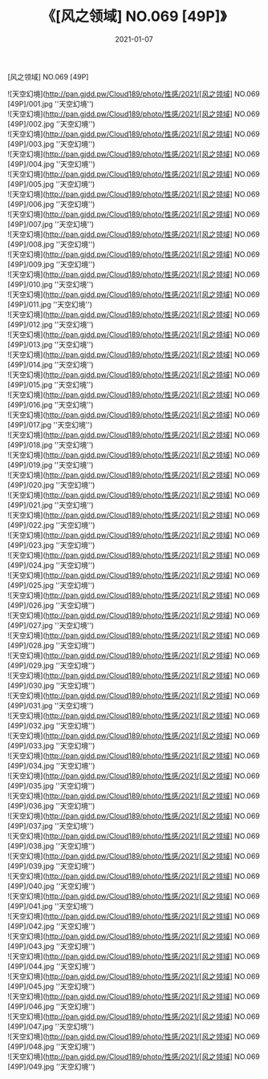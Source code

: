 ﻿---
layout: post
title:  《[风之领域] NO.069 [49P]》
date:   2021-01-07
img: http://pan.gjdd.pw/Cloud189/photo/性感/2021/[风之领域] NO.069 [49P]/000.jpg
categories: [美女, 性感, 泳衣]
---

[风之领域] NO.069 [49P]



![天空幻境](http://pan.gjdd.pw/Cloud189/photo/性感/2021/[风之领域] NO.069 [49P]/001.jpg ''天空幻境'') <br>
![天空幻境](http://pan.gjdd.pw/Cloud189/photo/性感/2021/[风之领域] NO.069 [49P]/002.jpg ''天空幻境'') <br>
![天空幻境](http://pan.gjdd.pw/Cloud189/photo/性感/2021/[风之领域] NO.069 [49P]/003.jpg ''天空幻境'') <br>
![天空幻境](http://pan.gjdd.pw/Cloud189/photo/性感/2021/[风之领域] NO.069 [49P]/004.jpg ''天空幻境'') <br>
![天空幻境](http://pan.gjdd.pw/Cloud189/photo/性感/2021/[风之领域] NO.069 [49P]/005.jpg ''天空幻境'') <br>
![天空幻境](http://pan.gjdd.pw/Cloud189/photo/性感/2021/[风之领域] NO.069 [49P]/006.jpg ''天空幻境'') <br>
![天空幻境](http://pan.gjdd.pw/Cloud189/photo/性感/2021/[风之领域] NO.069 [49P]/007.jpg ''天空幻境'') <br>
![天空幻境](http://pan.gjdd.pw/Cloud189/photo/性感/2021/[风之领域] NO.069 [49P]/008.jpg ''天空幻境'') <br>
![天空幻境](http://pan.gjdd.pw/Cloud189/photo/性感/2021/[风之领域] NO.069 [49P]/009.jpg ''天空幻境'') <br>
![天空幻境](http://pan.gjdd.pw/Cloud189/photo/性感/2021/[风之领域] NO.069 [49P]/010.jpg ''天空幻境'') <br>
![天空幻境](http://pan.gjdd.pw/Cloud189/photo/性感/2021/[风之领域] NO.069 [49P]/011.jpg ''天空幻境'') <br>
![天空幻境](http://pan.gjdd.pw/Cloud189/photo/性感/2021/[风之领域] NO.069 [49P]/012.jpg ''天空幻境'') <br>
![天空幻境](http://pan.gjdd.pw/Cloud189/photo/性感/2021/[风之领域] NO.069 [49P]/013.jpg ''天空幻境'') <br>
![天空幻境](http://pan.gjdd.pw/Cloud189/photo/性感/2021/[风之领域] NO.069 [49P]/014.jpg ''天空幻境'') <br>
![天空幻境](http://pan.gjdd.pw/Cloud189/photo/性感/2021/[风之领域] NO.069 [49P]/015.jpg ''天空幻境'') <br>
![天空幻境](http://pan.gjdd.pw/Cloud189/photo/性感/2021/[风之领域] NO.069 [49P]/016.jpg ''天空幻境'') <br>
![天空幻境](http://pan.gjdd.pw/Cloud189/photo/性感/2021/[风之领域] NO.069 [49P]/017.jpg ''天空幻境'') <br>
![天空幻境](http://pan.gjdd.pw/Cloud189/photo/性感/2021/[风之领域] NO.069 [49P]/018.jpg ''天空幻境'') <br>
![天空幻境](http://pan.gjdd.pw/Cloud189/photo/性感/2021/[风之领域] NO.069 [49P]/019.jpg ''天空幻境'') <br>
![天空幻境](http://pan.gjdd.pw/Cloud189/photo/性感/2021/[风之领域] NO.069 [49P]/020.jpg ''天空幻境'') <br>
![天空幻境](http://pan.gjdd.pw/Cloud189/photo/性感/2021/[风之领域] NO.069 [49P]/021.jpg ''天空幻境'') <br>
![天空幻境](http://pan.gjdd.pw/Cloud189/photo/性感/2021/[风之领域] NO.069 [49P]/022.jpg ''天空幻境'') <br>
![天空幻境](http://pan.gjdd.pw/Cloud189/photo/性感/2021/[风之领域] NO.069 [49P]/023.jpg ''天空幻境'') <br>
![天空幻境](http://pan.gjdd.pw/Cloud189/photo/性感/2021/[风之领域] NO.069 [49P]/024.jpg ''天空幻境'') <br>
![天空幻境](http://pan.gjdd.pw/Cloud189/photo/性感/2021/[风之领域] NO.069 [49P]/025.jpg ''天空幻境'') <br>
![天空幻境](http://pan.gjdd.pw/Cloud189/photo/性感/2021/[风之领域] NO.069 [49P]/026.jpg ''天空幻境'') <br>
![天空幻境](http://pan.gjdd.pw/Cloud189/photo/性感/2021/[风之领域] NO.069 [49P]/027.jpg ''天空幻境'') <br>
![天空幻境](http://pan.gjdd.pw/Cloud189/photo/性感/2021/[风之领域] NO.069 [49P]/028.jpg ''天空幻境'') <br>
![天空幻境](http://pan.gjdd.pw/Cloud189/photo/性感/2021/[风之领域] NO.069 [49P]/029.jpg ''天空幻境'') <br>
![天空幻境](http://pan.gjdd.pw/Cloud189/photo/性感/2021/[风之领域] NO.069 [49P]/030.jpg ''天空幻境'') <br>
![天空幻境](http://pan.gjdd.pw/Cloud189/photo/性感/2021/[风之领域] NO.069 [49P]/031.jpg ''天空幻境'') <br>
![天空幻境](http://pan.gjdd.pw/Cloud189/photo/性感/2021/[风之领域] NO.069 [49P]/032.jpg ''天空幻境'') <br>
![天空幻境](http://pan.gjdd.pw/Cloud189/photo/性感/2021/[风之领域] NO.069 [49P]/033.jpg ''天空幻境'') <br>
![天空幻境](http://pan.gjdd.pw/Cloud189/photo/性感/2021/[风之领域] NO.069 [49P]/034.jpg ''天空幻境'') <br>
![天空幻境](http://pan.gjdd.pw/Cloud189/photo/性感/2021/[风之领域] NO.069 [49P]/035.jpg ''天空幻境'') <br>
![天空幻境](http://pan.gjdd.pw/Cloud189/photo/性感/2021/[风之领域] NO.069 [49P]/036.jpg ''天空幻境'') <br>
![天空幻境](http://pan.gjdd.pw/Cloud189/photo/性感/2021/[风之领域] NO.069 [49P]/037.jpg ''天空幻境'') <br>
![天空幻境](http://pan.gjdd.pw/Cloud189/photo/性感/2021/[风之领域] NO.069 [49P]/038.jpg ''天空幻境'') <br>
![天空幻境](http://pan.gjdd.pw/Cloud189/photo/性感/2021/[风之领域] NO.069 [49P]/039.jpg ''天空幻境'') <br>
![天空幻境](http://pan.gjdd.pw/Cloud189/photo/性感/2021/[风之领域] NO.069 [49P]/040.jpg ''天空幻境'') <br>
![天空幻境](http://pan.gjdd.pw/Cloud189/photo/性感/2021/[风之领域] NO.069 [49P]/041.jpg ''天空幻境'') <br>
![天空幻境](http://pan.gjdd.pw/Cloud189/photo/性感/2021/[风之领域] NO.069 [49P]/042.jpg ''天空幻境'') <br>
![天空幻境](http://pan.gjdd.pw/Cloud189/photo/性感/2021/[风之领域] NO.069 [49P]/043.jpg ''天空幻境'') <br>
![天空幻境](http://pan.gjdd.pw/Cloud189/photo/性感/2021/[风之领域] NO.069 [49P]/044.jpg ''天空幻境'') <br>
![天空幻境](http://pan.gjdd.pw/Cloud189/photo/性感/2021/[风之领域] NO.069 [49P]/045.jpg ''天空幻境'') <br>
![天空幻境](http://pan.gjdd.pw/Cloud189/photo/性感/2021/[风之领域] NO.069 [49P]/046.jpg ''天空幻境'') <br>
![天空幻境](http://pan.gjdd.pw/Cloud189/photo/性感/2021/[风之领域] NO.069 [49P]/047.jpg ''天空幻境'') <br>
![天空幻境](http://pan.gjdd.pw/Cloud189/photo/性感/2021/[风之领域] NO.069 [49P]/048.jpg ''天空幻境'') <br>
![天空幻境](http://pan.gjdd.pw/Cloud189/photo/性感/2021/[风之领域] NO.069 [49P]/049.jpg ''天空幻境'') <br>
